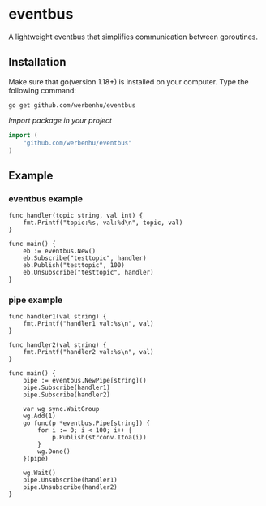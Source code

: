 # eventbus
A lightweight eventbus that simplifies communication between goroutines.


## Installation

Make sure that go(version 1.18+) is installed on your computer. 
Type the following command:

`go get github.com/werbenhu/eventbus`

*Import package in your project*
```go
import (
	"github.com/werbenhu/eventbus"
)
```

## Example

### eventbus example
```
func handler(topic string, val int) {
	fmt.Printf("topic:%s, val:%d\n", topic, val)
}

func main() {
	eb := eventbus.New()
	eb.Subscribe("testtopic", handler)
	eb.Publish("testtopic", 100)
	eb.Unsubscribe("testtopic", handler)
}
```

### pipe example
```
func handler1(val string) {
	fmt.Printf("handler1 val:%s\n", val)
}

func handler2(val string) {
	fmt.Printf("handler2 val:%s\n", val)
}

func main() {
	pipe := eventbus.NewPipe[string]()
	pipe.Subscribe(handler1)
	pipe.Subscribe(handler2)

	var wg sync.WaitGroup
	wg.Add(1)
	go func(p *eventbus.Pipe[string]) {
		for i := 0; i < 100; i++ {
			p.Publish(strconv.Itoa(i))
		}
		wg.Done()
	}(pipe)

	wg.Wait()
	pipe.Unsubscribe(handler1)
	pipe.Unsubscribe(handler2)
}
```